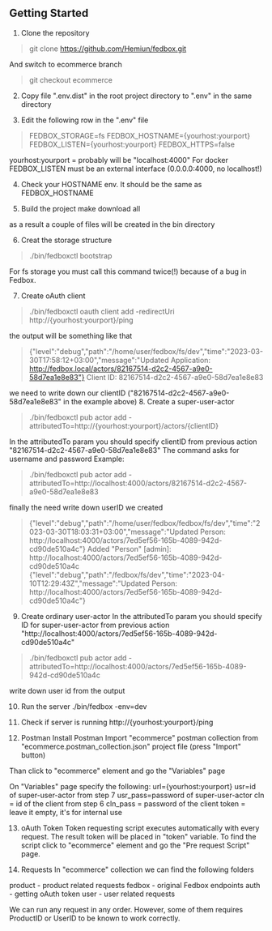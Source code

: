 ## Getting Started
1. Clone the repository
>   git clone https://github.com/Hemiun/fedbox.git

And switch to ecommerce branch
>git checkout ecommerce

2. Copy file ".env.dist" in the root project directory to ".env" in the same directory

3. Edit the following row in the ".env" file
> FEDBOX_STORAGE=fs
> FEDBOX_HOSTNAME={yourhost:yourport}
> FEDBOX_LISTEN={yourhost:yourport}
> FEDBOX_HTTPS=false

yourhost:yourport = probably will be "localhost:4000"
For docker FEDBOX_LISTEN  must be an external interface (0.0.0.0:4000, no localhost!)

4. Check your HOSTNAME env. It should be the same as FEDBOX_HOSTNAME

5. Build the project
   make download all

as a result a couple of files will be created in the bin directory

6. Creat the storage structure
 >  ./bin/fedboxctl bootstrap

For fs storage you must call this command twice(!) because of a bug in Fedbox.

7. Create oAuth client
>  ./bin/fedboxctl oauth client add -redirectUri http://{yourhost:yourport}/ping

the output will be something like that
> {"level":"debug","path":"/home/user/fedbox/fs/dev","time":"2023-03-30T17:58:12+03:00","message":"Updated Application: http://fedbox.local/actors/82167514-d2c2-4567-a9e0-58d7ea1e8e83"}
> Client ID: 82167514-d2c2-4567-a9e0-58d7ea1e8e83

we need to write down our clientID ("82167514-d2c2-4567-a9e0-58d7ea1e8e83" in the example above)
8. Create a super-user-actor
>   ./bin/fedboxctl pub actor add -attributedTo=http://{yourhost:yourport}/actors/{clientID}

   In the attributedTo param you should specify clientID from previous action "82167514-d2c2-4567-a9e0-58d7ea1e8e83"
   The command asks for username and password
Example:
>./bin/fedboxctl pub actor add -attributedTo=http://localhost:4000/actors/82167514-d2c2-4567-a9e0-58d7ea1e8e83

finally the need write down userID we created
> {"level":"debug","path":"/home/user/fedbox/fedbox/fs/dev","time":"2023-03-30T18:03:31+03:00","message":"Updated Person: http://localhost:4000/actors/7ed5ef56-165b-4089-942d-cd90de510a4c"}
>Added "Person" [admin]: http://localhost:4000/actors/7ed5ef56-165b-4089-942d-cd90de510a4c
>{"level":"debug","path":"/fedbox/fs/dev","time":"2023-04-10T12:29:43Z","message":"Updated Person: http://localhost:4000/actors/7ed5ef56-165b-4089-942d-cd90de510a4c"}

9. Create ordinary user-actor
   In the attributedTo param you should specify ID for super-user-actor from previous action "http://localhost:4000/actors/7ed5ef56-165b-4089-942d-cd90de510a4c"

> ./bin/fedboxctl pub actor add -attributedTo=http://localhost:4000/actors/7ed5ef56-165b-4089-942d-cd90de510a4c

write down user id from the output

10. Run the server
    ./bin/fedbox -env=dev

11. Check if server is running http://{yourhost:yourport}/ping

12. Postman
    Install Postman
    Import "ecommerce" postman collection from "ecommerce.postman_collection.json" project file (press "Import" button)

Than click to "ecommerce" element and go the "Variables" page

On "Variables" page specify the following:
url={yourhost:yourport}
usr=id of super-user-actor from step 7
usr_pass=password of super-user-actor
cln = id of the client from step 6
cln_pass = password of the client
token = leave it empty, it's for internal use

13. oAuth Token
    Token requesting script executes automatically with every request. The result token will be placed in "token" variable.
    To find the script click to "ecommerce" element and go the "Pre request Script" page.

14. Requests
    In "ecommerce" collection we can find the following folders

product - product related requests
fedbox - original Fedbox endpoints
auth - getting oAuth token
user - user related requests

We can run  any request in any order. However, some of them requires ProductID or UserID to be known to work correctly.





